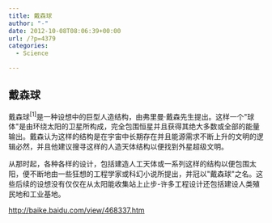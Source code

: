 ```yaml
---
title: 戴森球
author: "-"
date: 2012-10-08T08:06:39+00:00
url: /?p=4379
categories:
  - Science

---
```

## 戴森球
戴森球<sup>[1]</sup>是一种设想中的巨型人造结构，由弗里曼·戴森先生提出。这样一个"球体"是由环绕太阳的卫星所构成，完全包围恒星并且获得其绝大多数或全部的能量输出。戴森认为这样的结构是在宇宙中长期存在并且能源需求不断上升的文明的逻辑必然，并且他建议搜寻这样的人造天体结构以便找到外星超级文明。


从那时起，各种各样的设计，包括建造人工天体或一系列这样的结构以便包围太阳，便不断地由一些狂想的工程学家或科幻小说所提出，并冠以"戴森球"之名。这些后续的设想没有仅仅在从太阳能收集站上止步-许多工程设计还包括建设人类殖民地和工业基地。

<http://baike.baidu.com/view/468337.htm>